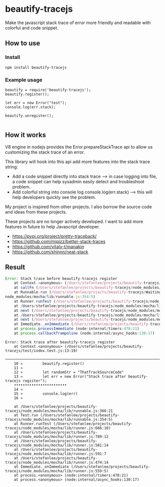 # beautify-tracejs
Make the javascript stack trace of error more friendly and readable with colorful and code snippet.

## How to use
### Install
```npm install beautify-tracejs```

### Example usage
``` 
beautify = require('beautify-tracejs');
beautify.register();

let err = new Error("test");
console.log(err.stack);

beautify.unregister();


```

## How it works
V8 engine in nodejs provides the Error.prepareStackTrace api to allow us customizing the stack trace of an error.

This library will hook into this api add more features into the stack trace string:
- Add a code snippet directly into stack trace --> in case logging into file, a code snippet can help sysadmin easily detect and troubleshoot problem.
- Add colorful string into console log console.log(err.stack) --> this will help developers quickly see the problem.


My project is inspired from other projects. I also borrow the source code and ideas from these projects. 

These projects are no longer actively developed. I want to add more features in future to help Javascript developer.

- https://pypi.org/project/pretty-traceback/
- https://github.com/mjpizz/better-stack-traces
- https://github.com/vitaly-t/manakin
- https://github.com/shinnn/neat-stack

## Result
```javascript
Error: Stack trace before beautify-tracejs register
    at Context.<anonymous> (/Users/stefanlee/projects/beautify-tracejs/test/index.test.js:8:21)
    at callFn (/Users/stefanlee/projects/beautify-tracejs/node_modules/mocha/lib/runnable.js:366:21)
    at Runnable.run (/Users/stefanlee/projects/beautify-tracejs/Waiting for the debugger to disconnect...
node_modules/mocha/lib/runnable.js:354:5)
    at Runner.runTest (/Users/stefanlee/projects/beautify-tracejs/node_modules/mocha/lib/runner.js:666:10)
    at /Users/stefanlee/projects/beautify-tracejs/node_modules/mocha/lib/runner.js:789:12
    at next (/Users/stefanlee/projects/beautify-tracejs/node_modules/mocha/lib/runner.js:581:14)
    at /Users/stefanlee/projects/beautify-tracejs/node_modules/mocha/lib/runner.js:591:7
    at next (/Users/stefanlee/projects/beautify-tracejs/node_modules/mocha/lib/runner.js:474:14)
    at Immediate._onImmediate (/Users/stefanlee/projects/beautify-tracejs/node_modules/mocha/lib/runner.js:559:5)
    at process.processImmediate (node:internal/timers:478:21)
    at process.callbackTrampoline (node:internal/async_hooks:130:17)
```

```angular2html
Error: Stack trace after beautify-tracejs register
    at Context.<anonymous> (/Users/stefanlee/projects/beautify-tracejs/test/index.test.js:13:19)
    ────────────────────────────────────────────────────────────────────────────────────────────────────────────
    10 »         beautify.register()
    11 » 
    12 »         let randomStr = "ThatTrackSourceCode"
    13 »         let err = new Error("Stack trace after beautify-tracejs register");
    ••••••••••••••••••••••••
    14 » 
    15 »         console.log(err)
    16 » 

    at /Users/stefanlee/projects/beautify-tracejs/node_modules/mocha/lib/runnable.js:366:21
    at Test.run (/Users/stefanlee/projects/beautify-tracejs/node_modules/mocha/lib/runnable.js:354:5)
    at Runner.runTest (/Users/stefanlee/projects/beautify-tracejs/node_modules/mocha/lib/runner.js:666:10)
    at /Users/stefanlee/projects/beautify-tracejs/node_modules/mocha/lib/runner.js:789:12
    at /Users/stefanlee/projects/beautify-tracejs/node_modules/mocha/lib/runner.js:581:14
    at /Users/stefanlee/projects/beautify-tracejs/node_modules/mocha/lib/runner.js:591:7
    at /Users/stefanlee/projects/beautify-tracejs/node_modules/mocha/lib/runner.js:474:14
    at Immediate._onImmediate (/Users/stefanlee/projects/beautify-tracejs/node_modules/mocha/lib/runner.js:559:5)
    at process.<anonymous> (node:internal/timers:478:21)
    at process.<anonymous> (node:internal/async_hooks:130:17)
```

